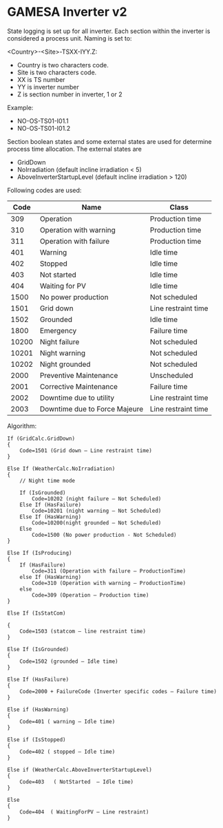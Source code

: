 # GAMESA Inverter v2

State logging is set up for all inverter. Each section within the inverter is considered a process unit. Naming is set to:

\<Country\>-\<Site\>-TSXX-IYY.Z:

* Country is two characters code.
* Site is two characters code.
* XX is TS number
* YY is inverter number
* Z is section number in inverter, 1 or 2

Example:

* NO-OS-TS01-I01.1
* NO-OS-TS01-I01.2

Section boolean states and some external states are used for determine process time allocation. The external states are

* GridDown
* NoIrradiation (default incline irradiation < 5)
* AboveInverterStartupLevel (default incline irradiation > 120)

Following codes are used:

|Code|Name|Class|
|---|---|---|
|309|Operation|Production time|
|310|Operation with warning|Production time|
|311|Operation with failure|Production time|
|401|Warning|Idle time|
|402|Stopped|Idle time|
|403|Not started|Idle time|
|404|Waiting for PV|Idle time|
|1500|No power production|Not scheduled|
|1501|Grid down|Line restraint time|
|1502|Grounded|Idle time|
|1800|Emergency|Failure time|
|10200|Night failure|Not scheduled|
|10201|Night warning|Not scheduled|
|10202|Night grounded|Not scheduled|
|2000|Preventive Maintenance|Unscheduled|
|2001|Corrective Maintenance|Failure time|
|2002|Downtime due to utility|Line restraint time|
|2003|Downtime due to Force Majeure|Line restraint time|

Algorithm:

```
If (GridCalc.GridDown)
{
    Code=1501 (Grid down – Line restraint time)
}

Else If (WeatherCalc.NoIrradiation)
{             
    // Night time mode

    If (IsGrounded)
        Code=10202 (night failure – Not Scheduled)
    Else If (HasFailure)
        Code=10201 (night warning – Not Scheduled)
    Else If (HasWarning)
        Code=10200(night grounded – Not Scheduled)
    Else
        Code=1500 (No power production - Not Scheduled)
}

Else If (IsProducing)
{
    If (HasFailure)
        Code=311 (Operation with failure – ProductionTime)
    else If (HasWarning)
        Code=310 (Operation with warning – ProductionTime)
    else
        Code=309 (Operation – Production time)                                           
}  

Else If (IsStatCom)

{             
    Code=1503 (statcom – line restraint time)
}             

Else If (IsGrounded)
{             
    Code=1502 (grounded – Idle time)
}             

Else If (HasFailure)
{             
    Code=2000 + FailureCode (Inverter specific codes – Failure time)
}             

Else if (HasWarning)
{             
    Code=401 ( warning – Idle time)
}             

Else if (IsStopped)
{             
    Code=402 ( stopped – Idle time)
}             

Else if (WeatherCalc.AboveInverterStartupLevel)
{            
    Code=403   ( NotStarted  – Idle time)
}             

Else
{             
    Code=404  ( WaitingForPV – Line restraint)             
}      
```